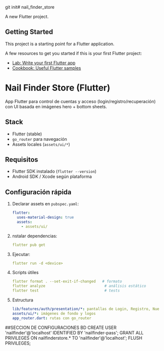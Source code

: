 git init# nail_finder_store

A new Flutter project.

## Getting Started

This project is a starting point for a Flutter application.

A few resources to get you started if this is your first Flutter project:

- [Lab: Write your first Flutter app](https://docs.flutter.dev/get-started/codelab)
- [Cookbook: Useful Flutter samples](https://docs.flutter.dev/cookbook)

# Nail Finder Store (Flutter)

App Flutter para control de cuentas y acceso (login/registro/recuperación) con UI basada en imágenes hero + bottom sheets.

## Stack
- Flutter (stable)
- `go_router` para navegación
- Assets locales (`assets/ui/*`)

## Requisitos
- Flutter SDK instalado (`flutter --version`)
- Android SDK / Xcode según plataforma

## Configuración rápida
1. Declarar assets en `pubspec.yaml`:
   ```yaml
   flutter:
     uses-material-design: true
     assets:
       - assets/ui/

2. nstalar dependencias:
   ```yaml
   flutter pub get

3. Ejecutar:
   ```yaml
   flutter run -d <device>

4. Scripts útiles
   ```yaml
   flutter format . --set-exit-if-changed   # formato
   flutter analyze                           # análisis estático
   flutter test                              # tests

5. Estructura
   ```yaml
   lib/features/auth/presentation/*: pantallas de Login, Registro, Nueva contraseña
   assets/ui/*: imágenes de fondo y logos
   app_router.dart: rutas con go_router


##SECCION DE CONFIGURACIONES BD
CREATE USER 'nailfinder'@'localhost' IDENTIFIED BY 'nailfinder-pass';
GRANT ALL PRIVILEGES ON nailfinderstore.* TO 'nailfinder'@'localhost';
FLUSH PRIVILEGES;
